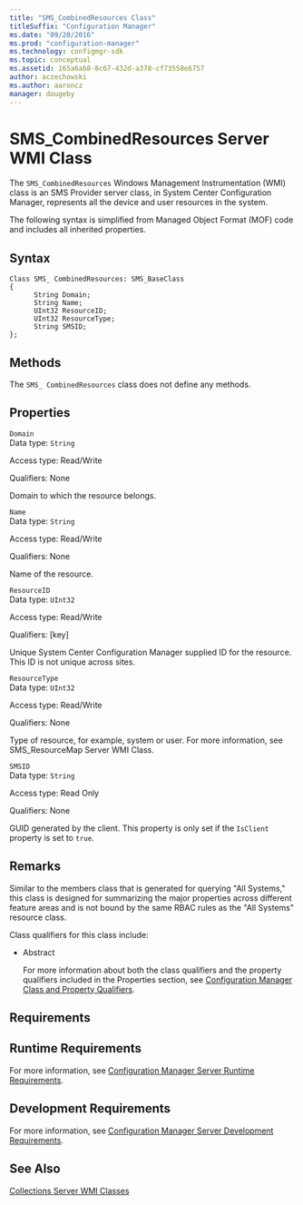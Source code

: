 ```yaml
---
title: "SMS_CombinedResources Class"
titleSuffix: "Configuration Manager"
ms.date: "09/20/2016"
ms.prod: "configuration-manager"
ms.technology: configmgr-sdk
ms.topic: conceptual
ms.assetid: 165a6ab8-8c67-432d-a378-cf73558e6757
author: aczechowski
ms.author: aaroncz
manager: dougeby
---
```

# SMS_CombinedResources Server WMI Class
The `SMS_CombinedResources` Windows Management Instrumentation (WMI) class is an SMS Provider server class, in System Center Configuration Manager, represents all the device and user resources in the system.  

 The following syntax is simplified from Managed Object Format (MOF) code and includes all inherited properties.  

## Syntax  

```  
Class SMS_ CombinedResources: SMS_BaseClass  
{  
      String Domain;  
      String Name;  
      UInt32 ResourceID;  
      UInt32 ResourceType;  
      String SMSID;  
};  
```  

## Methods  
 The `SMS_ CombinedResources` class does not define any methods.  

## Properties  
 `Domain`  
 Data type: `String`  

 Access type: Read/Write  

 Qualifiers: None  

 Domain to which the resource belongs.  

 `Name`  
 Data type: `String`  

 Access type: Read/Write  

 Qualifiers: None  

 Name of the resource.  

 `ResourceID`  
 Data type: `UInt32`  

 Access type: Read/Write  

 Qualifiers: [key]  

 Unique System Center Configuration Manager supplied ID for the resource. This ID is not unique across sites.  

 `ResourceType`  
 Data type: `UInt32`  

 Access type: Read/Write  

 Qualifiers: None  

 Type of resource, for example, system or user. For more information, see SMS_ResourceMap Server WMI Class.  

 `SMSID`  
 Data type: `String`  

 Access type: Read Only  

 Qualifiers: None  

 GUID generated by the client. This property is only set if the `IsClient` property is set to `true`.  

## Remarks  
 Similar to the members class that is generated for querying "All Systems," this class is designed for summarizing the major properties across different feature areas and is not bound by the same RBAC rules as the "All Systems" resource class.  

 Class qualifiers for this class include:  

- Abstract  

  For more information about both the class qualifiers and the property qualifiers included in the Properties section, see [Configuration Manager Class and Property Qualifiers](../../../../../develop/reference/misc/class-and-property-qualifiers.md).  

## Requirements  

## Runtime Requirements  
 For more information, see [Configuration Manager Server Runtime Requirements](../../../../../develop/core/reqs/server-runtime-requirements.md).  

## Development Requirements  
 For more information, see [Configuration Manager Server Development Requirements](../../../../../develop/core/reqs/server-development-requirements.md).  

## See Also  
 [Collections Server WMI Classes](../../../../../develop/reference/core/clients/collections/collections-server-wmi-classes.md)
